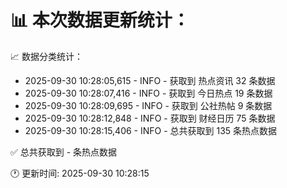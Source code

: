 📊 本次数据更新统计：
==========================

📈 数据分类统计：
- 2025-09-30 10:28:05,615 - INFO - 获取到 热点资讯 32 条数据
- 2025-09-30 10:28:07,416 - INFO - 获取到 今日热点 19 条数据
- 2025-09-30 10:28:09,695 - INFO - 获取到 公社热帖 9 条数据
- 2025-09-30 10:28:12,848 - INFO - 获取到 财经日历 75 条数据
- 2025-09-30 10:28:15,406 - INFO - 总共获取到 135 条热点数据

✅ 总共获取到 - 条热点数据

🕐 更新时间: 2025-09-30 10:28:15
